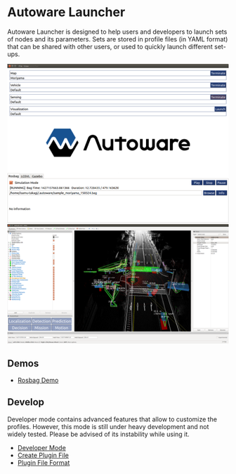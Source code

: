 # Autoware Launcher

Autoware Launcher is designed to help users and developers to launch sets of nodes and its parameters. Sets are stored in profile files (in YAML format) that can be shared with other users, or used to quickly launch different set-ups.

![autoware_launcher_1](./documents/demos/images/rosbag02.png)
![autoware_launcher_1](./documents/demos/images/rosbag05.png)

## Demos

* [Rosbag Demo](./documents/demos/rosbag.md)

## Develop

Developer mode contains advanced features that allow to customize the profiles. However, this mode is still under heavy development and not widely tested. Please be advised of its instability while using it.
* [Developer Mode](./documents/dev/devmode.md)
* [Create Plugin File](./documents/plugin/create.md)
* [Plugin File Format](./documents/plugin/format.md)
